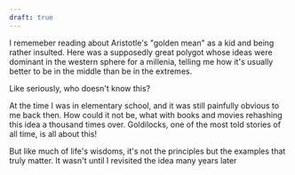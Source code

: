 ```yaml
---
draft: true
---
```


I rememeber reading about Aristotle's "golden mean" as a kid and being rather insulted. Here was a supposedly great polygot whose ideas were dominant in the western sphere for a millenia, telling me how it's usually better to be in the middle than be in the extremes.

Like seriously, who doesn't know this?

At the time I was in elementary school, and it was still painfully obvious to me back then. How could it not be, what with books and movies rehashing this idea a thousand times over. Goldilocks, one of the most told stories of all time, is all about this!

But like much of life's wisdoms, it's not the principles but the examples that truly matter. It wasn't until I revisited the idea many years later
